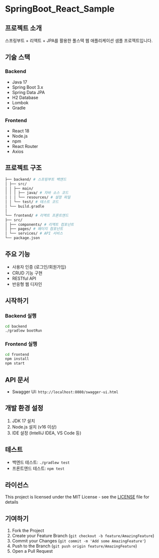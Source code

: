 # SpringBoot_React_Sample

## 프로젝트 소개
스프링부트 + 리액트 + JPA를 활용한 풀스택 웹 애플리케이션 샘플 프로젝트입니다.

## 기술 스택
### Backend
- Java 17
- Spring Boot 3.x
- Spring Data JPA
- H2 Database
- Lombok
- Gradle

### Frontend
- React 18
- Node.js
- npm
- React Router
- Axios

## 프로젝트 구조
```bash
├── backend/ # 스프링부트 백엔드
│ ├── src/
│ │ ├── main/
│ │ │ ├── java/ # 자바 소스 코드
│ │ │ └── resources/ # 설정 파일
│ │ └── test/ # 테스트 코드
│ └── build.gradle
│
└── frontend/ # 리액트 프론트엔드
├── src/
│ ├── components/ # 리액트 컴포넌트
│ ├── pages/ # 페이지 컴포넌트
│ └── services/ # API 서비스
└── package.json
```

## 주요 기능
- 사용자 인증 (로그인/회원가입)
- CRUD 기능 구현
- RESTful API
- 반응형 웹 디자인

## 시작하기

### Backend 실행
```bash
cd backend
./gradlew bootRun
```

### Frontend 실행
```bash
cd frontend
npm install
npm start
```

## API 문서
- Swagger UI: `http://localhost:8080/swagger-ui.html`

## 개발 환경 설정
1. JDK 17 설치
2. Node.js 설치 (v16 이상)
3. IDE 설정 (IntelliJ IDEA, VS Code 등)

## 테스트
- 백엔드 테스트: `./gradlew test`
- 프론트엔드 테스트: `npm test`

## 라이선스
This project is licensed under the MIT License - see the [LICENSE](LICENSE) file for details

## 기여하기
1. Fork the Project
2. Create your Feature Branch (`git checkout -b feature/AmazingFeature`)
3. Commit your Changes (`git commit -m 'Add some AmazingFeature'`)
4. Push to the Branch (`git push origin feature/AmazingFeature`)
5. Open a Pull Request
